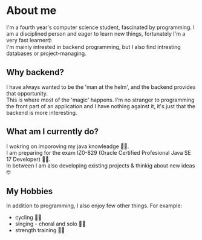 # About me
I'm a fourth year's computer science student, fascinated by programming.
I am a disciplined person and eager to learn new things, fortunately I'm a very fast learner🤓<br>
I'm mainly intrested in backend programming, but I also find intresting databases or project-managing.

## Why backend?
I have always wanted to be the 'man at the helm', and the backend provides that opportunity. <br>
This is where most of the 'magic' happens.
I'm no stranger to programming the front part of an application and I have nothing against it, it's just that the backend is more interesting. 

## What am I currently do?
I wokring on imporoving my java knowleadge 🧑‍💻. <br>
I am preparing for the exam IZ0-829 (Oracle Certified Profesional Java SE 17 Developer) 👨‍🎓. <br>
In between I am also developing existing projects & thinkig about new ideas 🤓

## My Hobbies
In addition to programming, I also enjoy few other things. For example:
- cycling 🚵‍♀️
- singing - choral and solo 🎤🎶
- strength training 🏋️‍♂️

